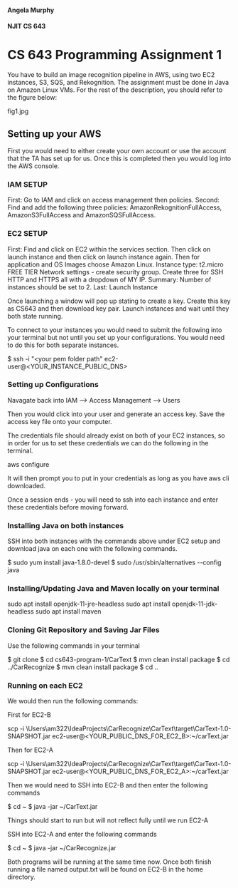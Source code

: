 #### Angela Murphy
#### NJIT CS 643

# CS 643 Programming Assignment 1

You have to build an image recognition pipeline in AWS, using two EC2 instances, S3, SQS, and Rekognition. The assignment must be done in Java on Amazon Linux VMs. For the rest of the description, you should refer to the figure below:

fig1.jpg

## Setting up your AWS

First you would need to either create your own account or use the account that the TA has set up for us. Once this is completed then you would log into the AWS console.

### IAM SETUP

First: Go to IAM and click on access management then policies.
Second: Find and add the following three policies:  AmazonRekognitionFullAccess, AmazonS3FullAccess and AmazonSQSFullAccess.

### EC2 SETUP

First: Find and click on EC2 within the services section. Then click on launch instance and then click on launch instance again.
Then for application and OS Images choose Amazon Linux.
Instance type: t2.micro FREE TIER
Network settings - create security group. Create three for SSH HTTP and HTTPS all with a dropdown of MY IP.
Summary: Number of instances should be set to 2.
Last: Launch Instance

Once launching a window will pop up stating to create a key. Create this key as CS643 and then download key pair. Launch instances and wait until they both state running.

To connect to your instances you would need to submit the following into your terminal but not until you set up your configurations. You would need to do this for both separate instances.

$ ssh -i "<your pem folder path" ec2-user@<YOUR_INSTANCE_PUBLIC_DNS>

### Setting up Configurations

Navagate back into IAM --> Access Management --> Users

Then you would click into your user and generate an access key. Save the access key file onto your computer.

The credentials file should already exist on both of your EC2 instances, so in order for us to set these credentials we can do the following in the terminal.

aws configure

It will then prompt you to put in your credentials as long as you have aws cli downloaded.

Once a session ends - you will need to ssh into each instance and enter these credentials before moving forward.

### Installing Java on both instances

SSH into both instances with the commands above under EC2 setup and download java on each one with the following commands.

$ sudo yum install java-1.8.0-devel
$ sudo /usr/sbin/alternatives --config java

### Installing/Updating Java and Maven locally on your terminal

sudo apt install openjdk-11-jre-headless
sudo apt install openjdk-11-jdk-headless
sudo apt install maven

### Cloning Git Repository and Saving Jar Files

Use the following commands in your terminal 

$ git clone <your github repository https link>
$ cd cs643-program-1/CarText
$ mvn clean install package
$ cd ../CarRecognize
$ mvn clean install package
$ cd ..

### Running on each EC2

We would then run the following commands:

First for EC2-B

scp -i \Users\am322\IdeaProjects\CarRecognize\CarText\target\CarText-1.0-SNAPSHOT.jar ec2-user@<YOUR_PUBLIC_DNS_FOR_EC2_B>:~/carText.jar

Then for EC2-A

scp -i \Users\am322\IdeaProjects\CarRecognize\CarText\target\CarText-1.0-SNAPSHOT.jar ec2-user@<YOUR_PUBLIC_DNS_FOR_EC2_A>:~/carText.jar

Then we would need to SSH into EC2-B and then enter the following commands

$ cd ~
$ java -jar ~/CarText.jar

Things should start to run but will not reflect fully until we run EC2-A

SSH into EC2-A and enter the following commands

$ cd ~
$ java -jar ~/CarRecognize.jar

Both programs will be running at the same time now. Once both finish running a file named output.txt will be found on EC2-B in the home directory.
